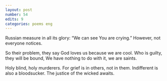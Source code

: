 ```yaml
---
layout: post
number: 54
edits: 9
categories: poems eng
---
```


Russian measure in all its glory:
“We can see 
You are crying.”
However, not everyone notices.

So their problem, they say
God loves us because we are cool.
Who is guilty, they will be bound,
We have nothing to do with it, we are saints.

Holy blind, holy murderers.
For grief is in others, not in them.
Indifferent is also a bloodsucker. 
The justice of the wicked awaits.
